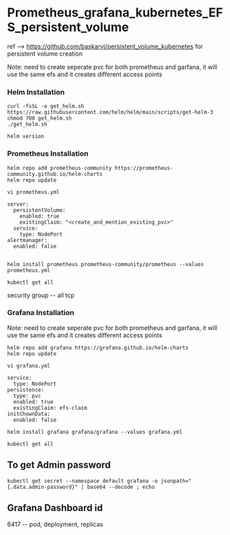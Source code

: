 # Prometheus_grafana_kubernetes_EFS_persistent_volume

ref --> https://github.com/baskarvj/persistent_volume_kubernetes for persistent volume creation

Note: need to create seperate pvc for both prometheus and garfana, it will use the same efs and it creates different access points
### Helm Installation ######
~~~
curl -fsSL -o get_helm.sh https://raw.githubusercontent.com/helm/helm/main/scripts/get-helm-3
chmod 700 get_helm.sh
./get_helm.sh
~~~
~~~
helm version
~~~

### Prometheus Installation #######
~~~
helm repo add prometheus-community https://prometheus-community.github.io/helm-charts
helm repo update
~~~
~~~
vi prometheus.yml
~~~
~~~
server:
  persistentVolume:
    enabled: true
    existingClaim: "<create_and_mention_existing_pvc>"
  service:
    type: NodePort
alertmanager:
  enabled: false


~~~
~~~
helm install prometheus prometheus-community/prometheus --values prometheus.yml
~~~
~~~
kubectl get all
~~~
security group -- all tcp



### Grafana Installation #######

Note: need to create seperate pvc for both prometheus and garfana, it will use the same efs and it creates different access points

~~~
helm repo add grafana https://grafana.github.io/helm-charts
helm repo update
~~~
~~~
vi grafana.yml
~~~
~~~
service:
  type: NodePort
persistence:
  type: pvc
  enabled: true
  existingClaim: efs-claim
initChownData:
  enabled: false

~~~
~~~
helm install grafana grafana/grafana --values grafana.yml
~~~
~~~
kubectl get all
~~~
## To get Admin password ##
~~~
kubectl get secret --namespace default grafana -o jsonpath="{.data.admin-password}" | base64 --decode ; echo
~~~

## Grafana Dashboard id ##

6417 -- pod, deployment, replicas
